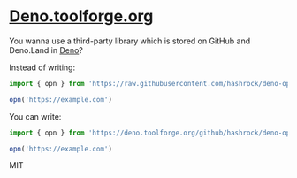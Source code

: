 <!-- markdownlint-disable MD041 -->

# [Deno.toolforge.org](https://deno.toolforge.org)

You wanna use a third-party library which is stored on GitHub and Deno.Land in [Deno](https://deno.land)?

Instead of writing:

```typescript
import { opn } from 'https://raw.githubusercontent.com/hashrock/deno-opn/master/opn.ts'

opn('https://example.com')
```

You can write:

```typescript
import { opn } from 'https://deno.toolforge.org/github/hashrock/deno-opn/master/opn.ts'

opn('https://example.com')
```

MIT

